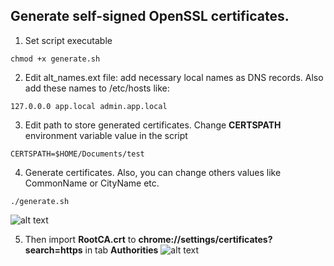 ## Generate self-signed OpenSSL certificates.

1. Set script executable
```
chmod +x generate.sh
```
2. Edit alt_names.ext file: add necessary local names as DNS records. Also add these names to /etc/hosts like:
```
127.0.0.0 app.local admin.app.local
```
3. Edit path to store generated certificates. Change <strong>CERTSPATH</strong> environment variable value in the script
```
CERTSPATH=$HOME/Documents/test
```
4. Generate certificates. Also, you can change others values like CommonName or CityName etc.
```
./generate.sh
```
![alt text](https://raw.githubusercontent.com/oleksiivelychko/generate-openssl/master/screens/screen_1.png)

5. Then import <strong>RootCA.crt</strong> to <strong>chrome://settings/certificates?search=https</strong> in tab <strong>Authorities</strong>
![alt text](https://raw.githubusercontent.com/oleksiivelychko/generate-openssl/master/screens/screen_2.png)
